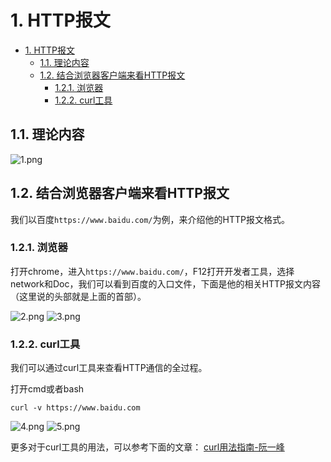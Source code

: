 # 1. HTTP报文

<!-- TOC -->

- [1. HTTP报文](#1-http%e6%8a%a5%e6%96%87)
  - [1.1. 理论内容](#11-%e7%90%86%e8%ae%ba%e5%86%85%e5%ae%b9)
  - [1.2. 结合浏览器客户端来看HTTP报文](#12-%e7%bb%93%e5%90%88%e6%b5%8f%e8%a7%88%e5%99%a8%e5%ae%a2%e6%88%b7%e7%ab%af%e6%9d%a5%e7%9c%8bhttp%e6%8a%a5%e6%96%87)
    - [1.2.1. 浏览器](#121-%e6%b5%8f%e8%a7%88%e5%99%a8)
    - [1.2.2. curl工具](#122-curl%e5%b7%a5%e5%85%b7)

<!-- /TOC -->

## 1.1. 理论内容
![1.png](https://www.imageoss.com/images/2020/01/03/1.png)

## 1.2. 结合浏览器客户端来看HTTP报文
我们以百度`https://www.baidu.com/`为例，来介绍他的HTTP报文格式。

### 1.2.1. 浏览器

打开chrome，进入`https://www.baidu.com/`，F12打开开发者工具，选择network和Doc，我们可以看到百度的入口文件，下面是他的相关HTTP报文内容（这里说的头部就是上面的首部）。

![2.png](https://www.imageoss.com/images/2020/01/03/2.png)
![3.png](https://www.imageoss.com/images/2020/01/03/3.png)

### 1.2.2. curl工具

我们可以通过curl工具来查看HTTP通信的全过程。

打开cmd或者bash
```
curl -v https://www.baidu.com
```

![4.png](https://www.imageoss.com/images/2020/01/03/4.png)
![5.png](https://www.imageoss.com/images/2020/01/03/5.png)


更多对于curl工具的用法，可以参考下面的文章：
[curl用法指南-阮一峰](http://www.ruanyifeng.com/blog/2019/09/curl-reference.html)